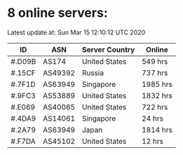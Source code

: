 # 8 online servers:

Latest update at: Sun Mar 15 12:10:12 UTC 2020

| ID | ASN | Server Country | Online |
| -- | --- | -------------- | ------ |
| #.D09B | AS174 | United States | 549 hrs |
| #.15CF | AS49392 | Russia | 737 hrs |
| #.7F1D | AS63949 | Singapore | 1985 hrs |
| #.9FC3 | AS53889 | United States | 1832 hrs |
| #.E069 | AS40065 | United States | 722 hrs |
| #.4DA9 | AS14061 | Singapore | 24 hrs |
| #.2A79 | AS63949 | Japan | 1814 hrs |
| #.F7DA | AS45102 | United States | 12 hrs |

